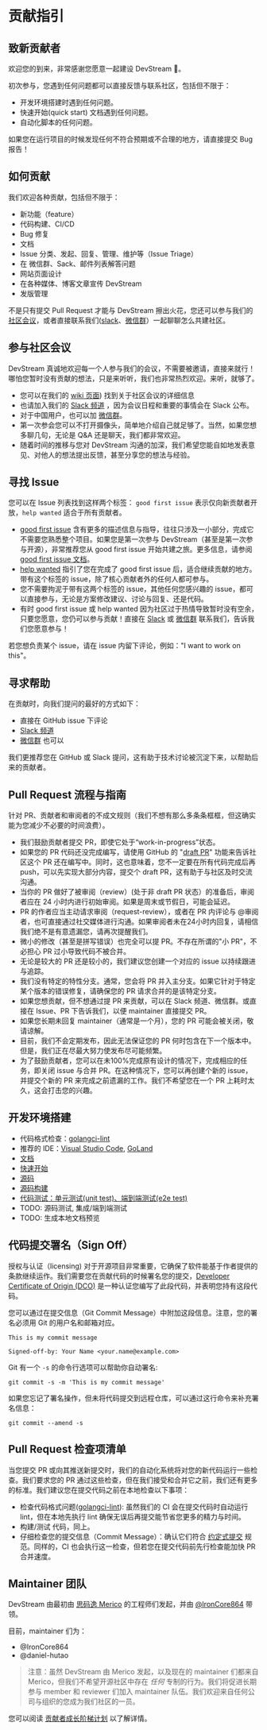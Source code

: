 # 贡献指引

## 致新贡献者
欢迎您的到来，非常感谢您愿意一起建设 DevStream 💖。

初次参与，您遇到任何问题都可以直接反馈与联系社区，包括但不限于：

- 开发环境搭建时遇到任何问题。
- 快速开始(quick start) 文档遇到任何问题。
- 自动化脚本的任何问题。

如果您在运行项目的时候发现任何不符合预期或不合理的地方，请直接提交 Bug 报告！

## 如何贡献
我们欢迎各种贡献，包括但不限于：
- 新功能（feature）
- 代码构建、CI/CD
- Bug 修复
- 文档
- Issue 分类、发起、回复、管理、维护等（Issue Triage）
- 在 微信群、Sack、邮件列表解答问题
- 网站页面设计
- 在各种媒体、博客文章宣传 DevStream
- 发版管理

不是只有提交 Pull Request 才能与 DevStream 擦出火花，您还可以参与我们的 [社区会议](https://github.com/devstream-io/devstream/wiki)，或者直接联系我们([slack](https://join.slack.com/t/devstream-io/shared_invite/zt-16tb0iwzr-krcFGYRN7~Vv1suGZjdv4w)、[微信群](https://raw.githubusercontent.com/devstream-io/devstream/main/docs/images/wechat-group-qr-code.png)）一起聊聊怎么共建社区。

## 参与社区会议
DevStream 真诚地欢迎每一个人参与我们的会议，不需要被邀请，直接来就行！哪怕您暂时没有贡献的想法，只是来听听，我们也非常热烈欢迎。来听，就够了。

- 您可以在我们的 [wiki 页面](https://github.com/devstream-io/devstream/wiki)) 找到关于社区会议的详细信息
- 也请加入我们的 [Slack 频道](https://join.slack.com/t/devstream-io/shared_invite/zt-16tb0iwzr-krcFGYRN7~Vv1suGZjdv4w) ，因为会议日程和重要的事情会在 Slack 公布。
- 对于中国用户，也可以加 [微信群](https://raw.githubusercontent.com/devstream-io/devstream/main/docs/images/wechat-group-qr-code.png)。
- 第一次参会您可以不打开摄像头，简单地介绍自己就足够了。当然，如果您想多聊几句，无论是 Q&A 还是聊天，我们都非常欢迎。
- 随着时间的推移与您对 DevStream 沟通的加深，我们希望您能自如地发表意见、对他人的想法提出反馈，甚至分享您的想法与经验。

## 寻找 Issue
您可以在 Issue 列表找到这样两个标签： `good first issue` 表示仅向新贡献者开放，`help wanted` 适合于所有贡献者。

- [good first issue](https://github.com/devstream-io/devstream/labels/good%20first%20issue) 含有更多的描述信息与指导，往往只涉及一小部分，完成它不需要您熟悉整个项目。如果您是第一次参与 DevStream（甚至是第一次参与开源），非常推荐您从 good first issue 开始共建之旅。更多信息，请参阅 [good first issue 文档](./development/good-first-issues.zh.md)。
- [help wanted](https://github.com/devstream-io/devstream/labels/help%20wanted) 指引了您在完成了 good first issue 后，适合继续贡献的地方。带有这个标签的 issue，除了核心贡献者外的任何人都可参与。
- 您不需要拘泥于带有这两个标签的 issue，其他任何您感兴趣的 issue，都可以直接参与，无论是方案修改建议、讨论与回复、还是代码。
- 有时 good first issue 或 help wanted 因为社区过于热情导致暂时没有空余，只要您愿意，您仍可以参与贡献！直接在 [Slack](https://join.slack.com/t/devstream-io/shared_invite/zt-16tb0iwzr-krcFGYRN7~Vv1suGZjdv4) 或 [微信群](https://raw.githubusercontent.com/devstream-io/devstream/main/docs/images/wechat-group-qr-code.png) 联系我们，告诉我们您愿意参与！

若您想负责某个 issue，请在 issue 内留下评论，例如："I want to work on this"。

## 寻求帮助
在贡献时，向我们提问的最好的方式如下：

- 直接在 GitHub issue 下评论
- [Slack 频道](https://join.slack.com/t/devstream-io/shared_invite/zt-16tb0iwzr-krcFGYRN7~Vv1suGZjdv4w)
- [微信群](https://raw.githubusercontent.com/devstream-io/devstream/main/docs/images/wechat-group-qr-code.png) 也可以

我们更推荐您在 GitHub 或 Slack 提问，这有助于技术讨论被沉淀下来，以帮助后来的贡献者。

## Pull Request 流程与指南
针对 PR、贡献者和审阅者的不成文规则（我们不想有那么多条条框框，但这确实能为您减少不必要的时间浪费）。

- 我们鼓励贡献者提交 PR，即使它处于“work-in-progress”状态。
- 如果您的 PR 代码还没完成编写，请使用 GitHub 的 "[draft PR](https://github.blog/2019-02-14-introducing-draft-pull-requests/)" 功能来告诉社区这个 PR 还在编写中。同时，这也意味着，您不一定要在所有代码完成后再 push，可以先实现大部分内容，提交个 draft PR，这有助于与社区及时交流沟通。
- 当你的 PR 做好了被审阅（review）(处于非 draft PR 状态）的准备后，审阅者应在 24 小时内进行初始审阅。如果是周末或节假日，可能会延迟。
- PR 的作者应当主动请求审阅（request-review），或者在 PR 内评论与 @审阅者，也可直接通过社交媒体进行沟通。如果审阅者未在24小时内回复，请相信我们绝不是有意遗漏您，请再次提醒我们。
- 微小的修改（甚至是拼写错误）也完全可以提 PR。不存在所谓的"小 PR"，不必担心 PR 过小导致代码不被合并。
- 无论是较大的 PR 还是较小的，我们建议您创建一个对应的 issue 以持续跟进与追踪。
- 我们没有特定的特性分支。通常，您会将 PR 并入主分支。如果它针对于特定某个版本的错误修复，请确保您的 PR 请求合并的是该特定分支。
- 如果您想贡献，但不想通过提 PR 来贡献，可以在 Slack 频道、微信群。或直接在 Issue、PR 下告诉我们，以便 maintainer 直接提交 PR。
- 如果您长期未回复 maintainer（通常是一个月），您的 PR 可能会被关闭，敬请谅解。
- 目前，我们不会定期发布，因此无法保证您的 PR 何时包含在下一个版本中。但是，我们正在尽最大努力使发布尽可能频繁。
- 为了鼓励贡献者，您可以在未100%完成原有设计的情况下，完成相应的任务，即关闭 issue 与合并 PR。在这种情况下，您可以再创建个新的 issue，并提交个新的 PR 来完成之前遗漏的工作。我们不希望您在一个 PR 上耗时太久，这会打击您的兴趣。

## 开发环境搭建
- 代码格式检查：[golangci-lint](https://github.com/golangci/golangci-lint)
- 推荐的 IDE：[Visual Studio Code](https://code.visualstudio.com/), [GoLand](https://www.jetbrains.com/go/)
- [文档](https://docs.devstream.io/en/latest/index.zh/)
- [快速开始](https://docs.devstream.io/en/latest/quickstart.zh/)
- [源码](https://github.com/devstream-io/devstream)
- [源码构建](https://docs.devstream.io/en/latest/development/build.zh/)
- [代码测试：单元测试(unit test)、端到端测试(e2e test)](https://docs.devstream.io/en/latest/development/test.zh/)
- TODO: 源码测试, 集成/端到端测试
- TODO: 生成本地文档预览

## 代码提交署名（Sign Off）
授权与认证（licensing) 对于开源项目非常重要，它确保了软件能基于作者提供的条款继续运作。我们需要您在贡献代码的时候署名您的提交，[Developer Certificate of Origin (DCO)](https://developercertificate.org/) 是一种认证您编写了此段代码，并表明您持有这段代码。

您可以通过在提交信息（Git Commit Message）中附加这段信息。注意，您的署名必须用 Git 的用户名和邮箱对应。

    This is my commit message

    Signed-off-by: Your Name <your.name@example.com>

Git 有一个 `-s` 的命令行选项可以帮助你自动署名:

    git commit -s -m 'This is my commit message'

如果您忘记了署名操作，但未将代码提交到远程仓库，可以通过这行命令来补充署名信息：

    git commit --amend -s 

## Pull Request 检查项清单

当您提交 PR 或向其推送新提交时，我们的自动化系统将对您的新代码运行一些检查。我们要求您的 PR 通过这些检查，但在我们接受和合并它之前，我们还有更多的标准。我们建议您在提交代码之前在本地检查以下事项：

- 检查代码格式问题([golangci-lint](https://github.com/golangci/golangci-lint)): 虽然我们的 CI 会在提交代码时自动运行 lint，但在本地先执行 lint 确保无误后再提交能节省您更多的精力与时间。
- 构建/测试 代码，同上。
- 仔细检查您的提交信息（Commit Message）：确认它们符合 [约定式提交](https://www.conventionalcommits.org/zh-hans/v1.0.0/) 规范。同样的，CI 也会执行这一检查，但若您在提交代码前先行检查能加快 PR 合并速度。

## Maintainer 团队

DevStream 由最初由 [思码逸 Merico](https://www.crunchbase.com/organization/merico) 的工程师们发起，并由 [@IronCore864](https://github.com/ironcore864) 带领。

目前，maintainer 们为：

- @IronCore864
- @daniel-hutao

> 注意：虽然 DevStream 由 Merico 发起，以及现在的 maintainer 们都来自 Merico，但我们不希望开源社区中存在 _任何_ 专制的行为。我们将促进长期参与 member 和 reviewer 们加入 maintainer 队伍。我们欢迎来自任何公司与组织的您成为我们社区的一员。

您可以阅读 [贡献者成长阶梯计划](https://docs.devstream.io/en/latest/contributor_ladder.zh/) 以了解详情。
